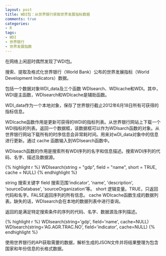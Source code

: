 ```yaml
---
layout: post
title: WDI包：从世界银行获取世界发展指标数据
comments: true
categories:
- R
tags:
- WDI
- 世界银行
- 世界发展指数
---
```


在网络上闲逛时偶然发现了WDI包。

搜索、提取及格式化世界银行（World Bank）公布的世界发展指标（World Development Indicators）数据。

包括一个数据对象WDI_data及三个函数 WDIsearch、WDIcache和WDI。其中，WDI是主函数，WDIsearch和WDIcache是辅助函数。

WDI_data作为一个本地对象，保存了世界银行截止2012年6月18日所有可获得的指标信息。

WDIcache函数作用是更新可获得的WDI的指标列表。从世界银行网站上下载一个WDI指标的列表。返回一个数据框，该数据框可以作为WDIsarch函数的对象。从世界银行网站下载所有的时序信息会非常耗时间。用来对wDI_data对象中的信息进行更新。通过 cache 函数输入到WDIsearch函数中。

WDIseach函数的作用是搜索所有WDI序列的名字和信息描述。搜索WDI序列的代码、名字、描述及数据源。

{% highlight r %}
 WDIsearch(string = "gdp", field = "name", short = TRUE,
    cache = NULL)
{% endhighlight %}

string 搜索关键字
field 搜索范围'indicator', 'name', 'description', 'sourceDatabase', 'sourceOrganization'等。
short 逻辑变量。TRUE，只返回代码和名字。FALSE返回序列的所有信息。
cache WDIcache函数生成的数据列表。缺失的话，WDIsearch会在本地的数据列表中进行查询。

返回的是满足特定搜索条件的序列的代码、名字、数据源及序列描述。

{% highlight r %}
WDIsearch(string='gdp', field='name', cache=NULL)
WDIsearch(string='AG.AGR.TRAC.NO', field='indicator', cache=NULL)
{% endhighlight %}

使用世界银行的API获取需要的数据，解析生成的JSON文件并将结果整理为包含国家和年份信息的长格式数据。






















